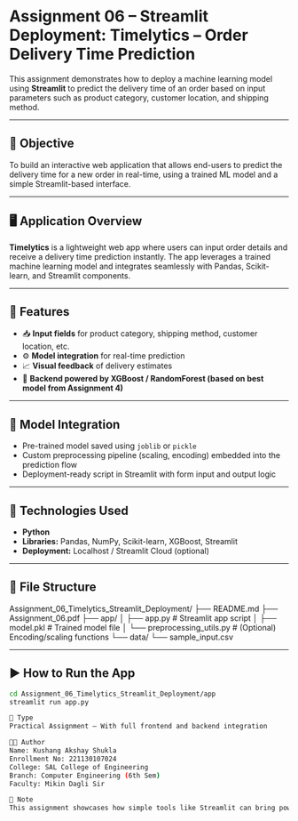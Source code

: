# Assignment 06 – Streamlit Deployment: Timelytics – Order Delivery Time Prediction

This assignment demonstrates how to deploy a machine learning model using **Streamlit** to predict the delivery time of an order based on input parameters such as product category, customer location, and shipping method.

---

## 🧠 Objective

To build an interactive web application that allows end-users to predict the delivery time for a new order in real-time, using a trained ML model and a simple Streamlit-based interface.

---

## 🖥️ Application Overview

**Timelytics** is a lightweight web app where users can input order details and receive a delivery time prediction instantly. The app leverages a trained machine learning model and integrates seamlessly with Pandas, Scikit-learn, and Streamlit components.

---

## 🚀 Features

- 📥 **Input fields** for product category, shipping method, customer location, etc.
- ⚙️ **Model integration** for real-time prediction
- 📈 **Visual feedback** of delivery estimates
- 🧠 **Backend powered by XGBoost / RandomForest (based on best model from Assignment 4)**

---

## 🧪 Model Integration

- Pre-trained model saved using `joblib` or `pickle`
- Custom preprocessing pipeline (scaling, encoding) embedded into the prediction flow
- Deployment-ready script in Streamlit with form input and output logic

---

## 🧰 Technologies Used

- **Python**  
- **Libraries:** Pandas, NumPy, Scikit-learn, XGBoost, Streamlit  
- **Deployment:** Localhost / Streamlit Cloud (optional)

---

## 📂 File Structure
Assignment_06_Timelytics_Streamlit_Deployment/
├── README.md
├── Assignment_06.pdf
├── app/
│ ├── app.py # Streamlit app script
│ ├── model.pkl # Trained model file
│ └── preprocessing_utils.py # (Optional) Encoding/scaling functions
└── data/
└── sample_input.csv

---

## ▶️ How to Run the App

```bash
cd Assignment_06_Timelytics_Streamlit_Deployment/app
streamlit run app.py

📄 Type
Practical Assignment – With full frontend and backend integration

🧑‍💼 Author
Name: Kushang Akshay Shukla
Enrollment No: 221130107024
College: SAL College of Engineering
Branch: Computer Engineering (6th Sem)
Faculty: Mikin Dagli Sir

📌 Note
This assignment showcases how simple tools like Streamlit can bring powerful machine learning models into user-friendly, deployable web applications for real-time business use.
